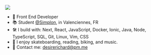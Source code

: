 [<img src="https://img.shields.io/badge/linkedin-%230077B5.svg?&style=for-the-badge&logo=linkedin&logoColor=white&color=yellow" />](https://www.linkedin.com/in/desirerichard/)

- 📇 Front End Developer
- 📚 Student [@Simplon](https://hautsdefrance.simplon.co/), in Valenciennes, FR
- 🛠 I build with: Next, React, JavaScript, Docker, Ionic, Java, Node, TypeScript, SQL, Git, Linux, Vim, CSS
- 🌲 I enjoy skateboarding, reading, biking, and music.
- 📧 Contact me: desirerichard@pm.me

